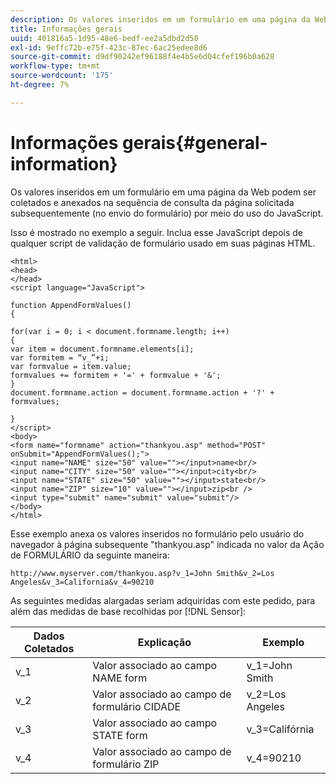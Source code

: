 ```yaml
---
description: Os valores inseridos em um formulário em uma página da Web podem ser coletados e anexados na sequência de consulta da página solicitada subsequentemente (no envio do formulário) por meio do uso do JavaScript.
title: Informações gerais
uuid: 401816a5-1d95-48e6-bedf-ee2a5dbd2d50
exl-id: 9effc72b-e75f-423c-87ec-6ac25edee8d6
source-git-commit: d9df90242ef96188f4e4b5e6d04cfef196b0a628
workflow-type: tm+mt
source-wordcount: '175'
ht-degree: 7%

---
```


# Informações gerais{#general-information}

Os valores inseridos em um formulário em uma página da Web podem ser coletados e anexados na sequência de consulta da página solicitada subsequentemente (no envio do formulário) por meio do uso do JavaScript.

Isso é mostrado no exemplo a seguir. Inclua esse JavaScript depois de qualquer script de validação de formulário usado em suas páginas HTML.

```
<html> 
<head> 
</head> 
<script language="JavaScript"> 
 
function AppendFormValues() 
{ 
 
for(var i = 0; i < document.formname.length; i++) 
{ 
var item = document.formname.elements[i]; 
var formitem = “v_”+i; 
var formvalue = item.value; 
formvalues += formitem + '=' + formvalue + '&'; 
} 
document.formname.action = document.formname.action + '?' + formvalues; 
 
} 
</script> 
<body> 
<form name="formname" action="thankyou.asp" method="POST" onSubmit="AppendFormValues();"> 
<input name="NAME" size="50" value=""></input>name<br/> 
<input name="CITY" size="50" value=""></input>city<br/> 
<input name="STATE" size="50" value=""></input>state<br/> 
<input name="ZIP" size="10" value=""></input>zip<br /> 
<input type="submit" name="submit" value="submit"/> 
</body> 
</html> 
```

Esse exemplo anexa os valores inseridos no formulário pelo usuário do navegador à página subsequente &quot;thankyou.asp&quot; indicada no valor da Ação de FORMULÁRIO da seguinte maneira:

```
http://www.myserver.com/thankyou.asp?v_1=John Smith&v_2=Los Angeles&v_3=California&v_4=90210
```

As seguintes medidas alargadas seriam adquiridas com este pedido, para além das medidas de base recolhidas por [!DNL Sensor]:

| Dados Coletados | Explicação | Exemplo |
|---|---|---|
| v_1 | Valor associado ao campo NAME form | v_1=John Smith |
| v_2 | Valor associado ao campo de formulário CIDADE | v_2=Los Angeles |
| v_3 | Valor associado ao campo STATE form | v_3=Califórnia |
| v_4 | Valor associado ao campo de formulário ZIP | v_4=90210 |
